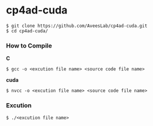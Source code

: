 # cp4ad-cuda
```
$ git clone https://github.com/AveesLab/cp4ad-cuda.git
$ cd cp4ad-cuda/
```

### How to Compile
**C**
```
$ gcc -o <excution file name> <source code file name>
```

**cuda**
```
$ nvcc -o <excution file name> <source code file name>
```

### Excution

```
$ ./<excution file name>
```
